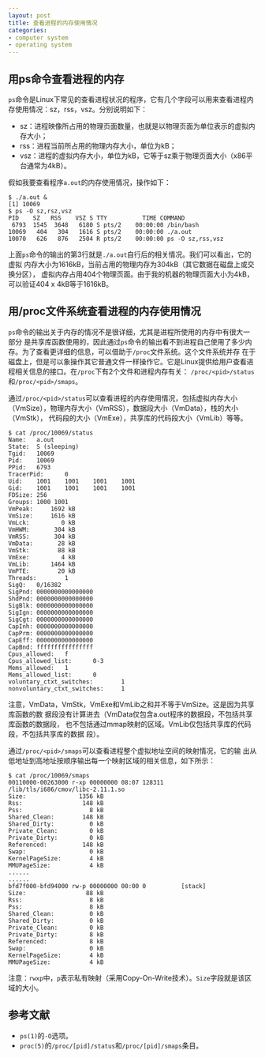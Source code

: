 ```yaml
---
layout: post
title: 查看进程的内存使用情况
categories:
- computer system
- operating system
---
```


## 用ps命令查看进程的内存

`ps`命令是Linux下常见的查看进程状况的程序，它有几个字段可以用来查看进程内存使用情况：sz，rss，vsz。分别说明如下：

*  sz：进程映像所占用的物理页面数量，也就是以物理页面为单位表示的虚拟内存大小；
*  rss：进程当前所占用的物理内存大小，单位为kB；
*  vsz：进程的虚拟内存大小，单位为kB，它等于sz乘于物理页面大小（x86平台通常为4kB）。

假如我要查看程序`a.out`的内存使用情况，操作如下：
```
$ ./a.out &
[1] 10069
$ ps -O sz,rsz,vsz
PID    SZ   RSS    VSZ S TTY          TIME COMMAND
 6793  1545  3648   6180 S pts/2    00:00:00 /bin/bash
10069   404   304   1616 S pts/2    00:00:00 ./a.out
10070   626   876   2504 R pts/2    00:00:00 ps -O sz,rss,vsz
```
上面`ps`命令的输出的第3行就是`./a.out`自行后的相关情况。我们可以看出，它的虚拟
内存大小为1616kB，当前占用的物理内存为304kB（其它数据在磁盘上或交换分区），
虚拟内存占用404个物理页面。由于我的机器的物理页面大小为4kB，可以验证404 x
4kB等于1616kB。

## 用/proc文件系统查看进程的内存使用情况

`ps`命令的输出关于内存的情况不是很详细，尤其是进程所使用的内存中有很大一部分
是共享库函数使用的，因此通过`ps`命令的输出看不到进程自己使用了多少内
存。为了查看更详细的信息，可以借助于`/proc`文件系统。这个文件系统并存
在于磁盘上，但是可以象操作其它普通文件一样操作它。它是Linux提供给用户查看进
程相关信息的接口。在`/proc`下有2个文件和进程内存有关：
`/proc/<pid>/status`和`/proc/<pid>/smaps`。

通过`/proc/<pid>/status`可以查看进程的内存使用情况，包括虚拟内存大小
（VmSize），物理内存大小（VmRSS），数据段大小（VmData），栈的大小（VmStk），
代码段的大小（VmExe），共享库的代码段大小（VmLib）等等。
```
$ cat /proc/10069/status
Name:   a.out
State:  S (sleeping)
Tgid:   10069
Pid:    10069
PPid:   6793
TracerPid:      0
Uid:    1001    1001    1001    1001
Gid:    1001    1001    1001    1001
FDSize: 256
Groups: 1000 1001 
VmPeak:     1692 kB
VmSize:     1616 kB
VmLck:         0 kB
VmHWM:       304 kB
VmRSS:       304 kB
VmData:       28 kB
VmStk:        88 kB
VmExe:         4 kB
VmLib:      1464 kB
VmPTE:        20 kB
Threads:        1
SigQ:   0/16382
SigPnd: 0000000000000000
ShdPnd: 0000000000000000
SigBlk: 0000000000000000
SigIgn: 0000000000000000
SigCgt: 0000000000000000
CapInh: 0000000000000000
CapPrm: 0000000000000000
CapEff: 0000000000000000
CapBnd: ffffffffffffffff
Cpus_allowed:   f
Cpus_allowed_list:      0-3
Mems_allowed:   1
Mems_allowed_list:      0
voluntary_ctxt_switches:        1
nonvoluntary_ctxt_switches:     1
```
注意，VmData，VmStk，VmExe和VmLib之和并不等于VmSize。这是因为共享库函数的数
据段没有计算进去（VmData仅包含a.out程序的数据段，不包括共享库函数的数据段，
也不包括通过mmap映射的区域。VmLib仅包括共享库的代码段，不包括共享库的数据
段）。

通过`/proc/<pid>/smaps`可以查看进程整个虚拟地址空间的映射情况，它的输
出从低地址到高地址按顺序输出每一个映射区域的相关信息，如下所示：
```
$ cat /proc/10069/smaps
00110000-00263000 r-xp 00000000 08:07 128311     /lib/tls/i686/cmov/libc-2.11.1.so
Size:               1356 kB
Rss:                 148 kB
Pss:                   8 kB
Shared_Clean:        148 kB
Shared_Dirty:          0 kB
Private_Clean:         0 kB
Private_Dirty:         0 kB
Referenced:          148 kB
Swap:                  0 kB
KernelPageSize:        4 kB
MMUPageSize:           4 kB
......
......
bfd7f000-bfd94000 rw-p 00000000 00:00 0          [stack]
Size:                 88 kB
Rss:                   8 kB
Pss:                   8 kB
Shared_Clean:          0 kB
Shared_Dirty:          0 kB
Private_Clean:         0 kB
Private_Dirty:         8 kB
Referenced:            8 kB
Swap:                  0 kB
KernelPageSize:        4 kB
MMUPageSize:           4 kB
```
注意：`rwxp`中，`p`表示私有映射（采用Copy-On-Write技术）。`Size`字段就是该区域的大小。

## 参考文献

*  `ps(1)`的`-O`选项。
*  `proc(5)`的`/proc/[pid]/status`和`/proc/[pid]/smaps`条目。
